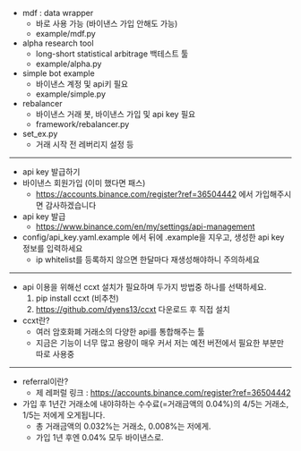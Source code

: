 - mdf : data wrapper
  - 바로 사용 가능 (바이낸스 가입 안해도 가능)
  - example/mdf.py
- alpha research tool
  - long-short statistical arbitrage 백테스트 툴
  - example/alpha.py
- simple bot example
  - 바이낸스 계정 및 api키 필요
  - example/simple.py
- rebalancer
  - 바이낸스 거래 봇, 바이낸스 가입 및 api key 필요
  - framework/rebalancer.py
- set_ex.py
  - 거래 시작 전 레버리지 설정 등
---
- api key 발급하기
- 바이낸스 회원가입 (이미 했다면 패스)
  - https://accounts.binance.com/register?ref=36504442 에서 가입해주시면 감사하겠습니다
- api key 발급
  - https://www.binance.com/en/my/settings/api-management
- config/api_key.yaml.example 에서 뒤에 .example을 지우고, 생성한 api key 정보를 입력하세요
  - ip whitelist를 등록하지 않으면 한달마다 재생성해야하니 주의하세요
---
- api 이용을 위해선 ccxt 설치가 필요하며 두가지 방법중 하나를 선택하세요.
  1. pip install ccxt  (비추천)   
  2. https://github.com/dyens13/ccxt 다운로드 후 직접 설치
- ccxt란?
  - 여러 암호화폐 거래소의 다양한 api를 통합해주는 툴
  - 지금은 기능이 너무 많고 용량이 매우 커서 저는 예전 버전에서 필요한 부분만 따로 사용중
---
- referral이란?
  - 제 레퍼럴 링크 : https://accounts.binance.com/register?ref=36504442
- 가입 후 1년간 거래소에 내야햐하는 수수료(=거래금액의 0.04%)의 4/5는 거래소, 1/5는 저에게 오게됩니다.
  - 총 거래금액의 0.032%는 거래소, 0.008%는 저에게.
  - 가입 1년 후엔 0.04% 모두 바이낸스로.